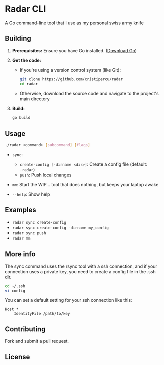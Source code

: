 
# Radar CLI

A Go command-line tool that I use as my personal swiss army knife 

## Building

1. **Prerequisites:** Ensure you have Go installed. ([Download Go](https://golang.org/))

2. **Get the code:** 
   * If you're using a version control system (like Git):
     ```bash
     git clone https://github.com/cristipercu/radar
     cd radar 
     ```
   * Otherwise, download the source code and navigate to the project's main directory

3. **Build:**
   ```bash
   go build


## Usage

```bash
./radar <command> [subcommand] [flags]
```

* `sync`: 
    * `create-config [-dirname <dir>]`: Create a config file (default: `.radar`)
    * `push`: Push local changes

* `mm`: Start the WIP... tool that does nothing, but keeps your laptop awake

* `--help`: Show help



## Examples

* `radar sync create-config`
* `radar sync create-config -dirname my_config`
* `radar sync push`
* `radar mm`


## More info
The sync command uses the rsync tool with a ssh connection, and if your connection uses a private key, you need to create a config file in the .ssh dir.

```bash
cd ~/.ssh
vi config
```

You can set a default setting for your ssh connection like this:
```
Host *
    IdentityFile /path/to/key
```

## Contributing

Fork and submit a pull request.

## License

